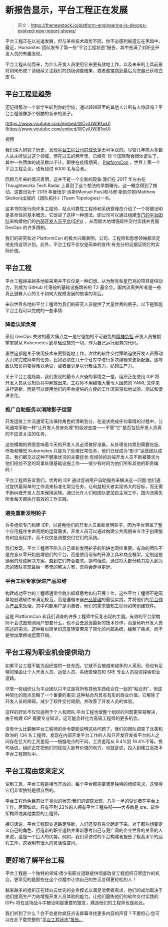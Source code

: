 # 新报告显示，平台工程正在发展

> 原文：<https://thenewstack.io/platform-engineering-is-devops-evolved-new-report-shows/>

平台工程正在以光速发展，但与某些技术趋势不同，你不必感到被遗忘在黑暗中。最近，Humanitec 团队发布了第一份“平台工程状态”报告，其中充满了对职业开发人员的有趣发现。

平台工程从何而来，为什么开发人员使用它来更有效地工作，以及未来的工具前景将如何形成？请继续关注我们的顶级调查结果，或者直接跳到最后为您自己获取白皮书。

## 平台工程是趋势

还记得那次一个新学生转到你的学校，通过超越班里的其他人让所有人惊叹吗？平台工程很像那个很酷的新来的孩子。

[https://www.youtube.com/embed/WCyiUWIB1wU](https://www.youtube.com/embed/WCyiUWIB1wU)

视频

我们深入研究了历史，发现[平台工程公司的成长](https://thenewstack.io/devops-is-dead-embrace-platform-engineering/)是无可争议的。尽管几年前大多数人从未听说过这个领域，但在过去的两年里，已经有 19 个国际聚会团体诞生了，其中一些团体的成员数以千计。即使在疫情期间， [PlatformCon](https://platformcon.com/) ，世界上第一个平台工程会议，也有超过 6000 名与会者。

回顾几年来的情况表明，这并不是一个全新的现象:我们在 2017 年左右在 Thoughtworks Tech Radar 上看到了这个想法的早期曙光，这一概念得到了推动，这要归功于 2019 年曼纽尔·派斯(Manuel Pais)和马修·斯凯尔顿(Matthew Skelton)出版的《团队拓扑》(Team Topologies)一书。

这本书的发行向许多工程师、站点可靠性工程师和系统管理员介绍了一个将被证明是革命性的基本概念。它促进了这样一种想法，即公司可以通过组建[专门的平台团队](https://thenewstack.io/adobes-internal-developer-platform-journey-and-lessons/)来构建他们的[内部开发人员平台(IDPs)](https://humanitec.com/blog/what-is-an-internal-developer-platform) ，从而极大地增强软件交付实践并克服 DevOps 的许多限制。

我们的研究和对 PlatformCon 的极大兴趣表明，公司、工程师和思想领袖都坚定地支持这项计划。此外，平台工程不仅仅是简单的宣传:有充分的证据证明它的实际价值。

## 平台工程

平台工程越来越多地被采用并不仅仅是一种幻想。从为耐克和星巴克的项目提供动力，到成为 GitHub 传奇般的基础设施增长的 T2 基金会，国内流离失所者是一些真正鼓舞人心的关于如何大规模发展的故事的背后。

来自世界各地的平台工程师为我们的研究人员提供了大量优秀的例子。以下是智能平台工程可以完成的一些事情:

### 降低认知负荷

采用 DevOps 失败的最大痛点之一是它强加的不可避免的[精神负担](https://thenewstack.io/how-to-hire-and-keep-software-devs-for-complex-systems/):开发人员被期望掌握从 Kubernetes 到基础设施的一切，作为自己运行服务的代码。

虽然这都是关于使用技术来更智能地工作，次优的软件交付策略迫使开发人员移动大山来完成简单的任务，比如必须在几十个仓库中进行多次编辑来更新配置。这导致认知负荷变得难以承受，或者至少足以分散注意力，妨碍生产力。

关于平台工程趋势，我们发现的最令人兴奋的事情之一是，组织正在使用 IDP 将开发人员从认知负荷中解放出来。工程师不用编辑大量令人困惑的 YAML 文件来进行更新，而是可以使用他们的平台提供的方便的工作流来轻松地试验、测试和促进变化。

### 推广自助服务以消除影子运营

开发运维工作流通常无法保持角色的清晰划分。在追求完成任何事情的过程中，公司通常采取一种“让开发人员来处理”的低效态度——不管“它”是否包括开发人员真的不应该关注的任务。

这些模糊的界限意味着今天的开发人员必须做好准备。从处理支持票到需要吃饭、呼吸和睡觉 Kubernetes 只是为了处理日常任务，他们已经成为“影子”运营团队成员。我们都见过这种不健康状况的主要症状:有经验的后端开发人员不断被要求为他们经验不足的同事处理基础设施工作——很少有时间为他们所有其他的职责编码！

平台工程师告诉我们，优秀的 IDP 通过促进用户自助服务来解决这一问题:他们通过提供最简单的工作流来标准化常见任务，让利益相关者实现伟大的目标，而无需不断纠缠开发人员来保持运转。通过允许人们和团队更加自主地工作，国内流离失所者每天都执行高效的工作实践。

### 避免重新发明轮子

许多组织专门构建 IDP，以避免他们的开发人员重新发明轮子。因为平台涵盖了整个应用程序生命周期的运营需求，开发人员可以通过构建公共周期来专注于创建服务和应用程序，而不仅仅是调整交付它们的系统。

我们发现，平台工程师不陷入自己重新发明轮子的陷阱也同样重要。有效的团队不是完全从零开始创建他们的平台，而是使用现有的开源工具和商业框架，定制这些通用的现成解决方案，直到它们符合要求。换句话说，通过将大部分精力投入到为您的团队实现最后一英里的解决方案，您将会走得更远。

### 平台工程专家促进产品思维

构建成功平台的工程师通常会跳出框框思考如何开展工作。这些平台工程师不是简单地创建软件来满足规范，而是遵循来自[产品管理](https://platformengineering.org/blog/product-management-for-internal-developer-platforms)的最佳实践，并将他们的[平台作为产品](https://www.youtube.com/watch?v=b8YHCDMxqfg)来处理，其中内部用户是消费者，他们的需求告知工程师如何创建软件。

这是 PlatformCon 和我们调查的许多工程师中反复出现的主题。有效的平台架构师不会试图预测用户想要什么，也不会去追逐最新的技术炒作，而是倾听开发人员陈述的需求。这种看似简单的态度转变带来了简化的内部系统，缓解了痛点，而不是增加摩擦或运营开销。

## 平台工程为职业机会提供动力

如果平台工程不能为组织提供一些东西，它就不会被越来越多的人采用，但也有足够的理由让个人开发人员、运营人员、系统管理员和 SRE 专业人员投资探索职业道路。

尽管一些组织认为平台团队只不过是将所有其他东西结合在一起的“粘合剂”，但这种简化的观点忽略了一个重要的事实:这种粘合剂具有有形的商业价值。它解除了开发人员的障碍，减少了软件交付周期，并改善了开发人员的体验。

这样的好处不仅仅适用于个人和团队:平台工程也使整个组织的问题更容易解决，由于构建 IDP 需要专业知识，这可能会转化为高级工程师的更多机会。

没有什么比薪酬平台工程师的命令更能说明这些问题了。我们的团队调查了北美和欧洲的 134 名工程师，发现在内部开发平台工作的人和只开发开发者平台的人之间存在巨大的工资差距——根据地点的不同，工资差距从 9.4%到 19.4%不等。换句话说，组织正在把他们的钱投入到有价值的地方，也就是说，投入到建立高技术平台工程团队中。

## 平台工程由您来定义

说到工具，平台工程是相当开放的。每个平台都需要满足独特的组织需求，这使得它们非常独特是很自然的。

平台工程角色目前处于类似的状态:我们的调查发现，几乎一半的受访者在平台上工作。尽管如此，只有不到 23%的人拥有平台工程头衔——大多数是 sre、软件架构师或其他类型的工程师。

换句话说，平台工程职业道路足够新，人们还没有完全确定下来。对于那些想要定义自己的角色、打造新的职业道路并重新思考自己与更广阔的企业世界的关系的人来说，这是一个巨大的优势。例如，我们采访过的平台构建者报告了极高水平的远程工作，这表明有很大的灵活性空间。

## 更好地了解平台工程

平台工程是一个独特的领域:很少有职业道路提供彻底改变工程组织日常运作的机会。更罕见的是那些在这个过程中让你自己的生活变得更轻松的人！

越来越多的组织正在转向云优先的业务模式以满足消费者需求，他们的成功取决于他们提高生产力和增强开发人员体验的能力。让他们磨练他们的软件交付实践的 IDPs 将在这场战斗中被证明是重要的盟友，建造他们的工程师也是如此。

我们听到了什么？会不会是你疯狂点击屏幕寻找更多内容的声音？不要担心:您可以在此下载完整的“[平台工程状态”报告。](https://humanitec.com/whitepapers/state-of-platform-engineering-report-volume-1)

<svg xmlns:xlink="http://www.w3.org/1999/xlink" viewBox="0 0 68 31" version="1.1"><title>Group</title> <desc>Created with Sketch.</desc></svg>